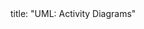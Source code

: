 <frontmatter>
title: "UML: Activity Diagrams"
</frontmatter>

<include src="container-inPage-asFlat.md" boilerplate />